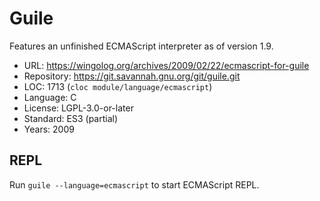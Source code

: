 # Guile

Features an unfinished ECMAScript interpreter as of version 1.9.

* URL:        https://wingolog.org/archives/2009/02/22/ecmascript-for-guile
* Repository: https://git.savannah.gnu.org/git/guile.git
* LOC:        1713 (`cloc module/language/ecmascript`)
* Language:   C
* License:    LGPL-3.0-or-later
* Standard:   ES3 (partial)
* Years:      2009

## REPL

Run `guile --language=ecmascript` to start ECMAScript REPL.
